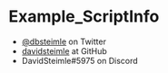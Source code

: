 # Example_ScriptInfo

* [@dbsteimle](https://twitter.com/dbsteimle) on Twitter
* [davidsteimle](https://github.com/davidsteimle) at GitHub
* DavidSteimle#5975 on Discord

